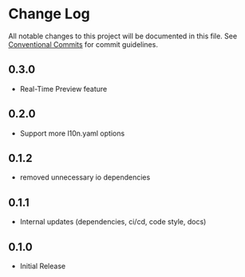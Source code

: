 # Change Log

All notable changes to this project will be documented in this file.
See [Conventional Commits](https://conventionalcommits.org) for commit guidelines.

## 0.3.0

* Real-Time Preview feature

## 0.2.0

* Support more l10n.yaml options

## 0.1.2

* removed unnecessary io dependencies

## 0.1.1

* Internal updates (dependencies, ci/cd, code style, docs)

## 0.1.0

* Initial Release
